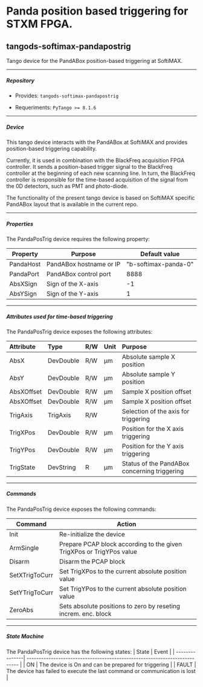 # Panda position based triggering for STXM FPGA.

## tangods-softimax-pandapostrig


Tango device for the PandABox position-based triggering at SoftiMAX.


____________________________________________________________________________

##### Repository


- Provides: `tangods-softimax-pandapostrig`

- Requeriments: `PyTango >= 8.1.6`


____________________________________________________________________________

##### Device

This tango device interacts with the PandABox at SoftiMAX and provides position-based triggering capability.

Currently, it is used in combination with the BlackFreq acquisition FPGA controller. It sends a position-based trigger signal to the BlackFreq controller at the beginning of each new scanning line. In turn, the BlackFreq controller is responsible for the time-based acquisition of the signal from the 0D detectors, such as PMT and photo-diode.

The functionality of the present tango device is based on SoftiMAX specific PandABox layout that is available in the current repo.

____________________________________________________________________________

##### Properties

The PandaPosTrig device requires the following property:

| Property  | Purpose                 | Default value        |
| --------- | ----------------------- | -------------------- |
| PandaHost | PandABox hostname or IP | "b-softimax-panda-0" |
| PandaPort | PandABox control port   | 8888                 |
| AbsXSign  | Sign of the X-axis      | -1                   |
| AbsYSign  | Sign of the Y-axis      | 1                    |

____________________________________________________________________________

##### Attributes used for time-based triggering

The PandaPosTrig device exposes the following attributes:

|   Attribute  |    Type   |  R/W | Unit | Purpose                                      |
|:------------ |:----------|:---- |:---- |:-------------------------------------------- |
| AbsX         | DevDouble | R/W  | µm   | Absolute sample X position                   |
| AbsY         | DevDouble | R/W  | µm   | Absolute sample Y position                   |
| AbsXOffset   | DevDouble | R/W  | µm   | Sample X position offset                     |
| AbsXOffset   | DevDouble | R/W  | µm   | Sample X position offset                     |
| TrigAxis     | TrigAxis  | R/W  |      | Selection of the axis for triggering         |
| TrigXPos     | DevDouble | R/W  | µm   | Position for the X axis triggering           |
| TrigYPos     | DevDouble | R/W  | µm   | Position for the Y axis triggering           |
| TrigState    | DevString |  R   | µm   | Status of the PandABox concerning triggering |

____________________________________________________________________________

##### Commands

The PandaPosTrig device exposes the following commands:

| Command        | Action                                                               |
| ---------------| -------------------------------------------------------------------- |
| Init           | Re-initialize the device                                             |
| ArmSingle      | Prepare PCAP block according to the given TrigXPos or TrigYPos value |
| Disarm         | Disarm the PCAP block                                                |
| SetXTrigToCurr | Set TrigXPos to the current absolute position value                  |
| SetYTrigToCurr | Set TrigYPos to the current absolute position value                  |
| ZeroAbs        | Sets absolute positions to zero by reseting increm. enc. block       |


____________________________________________________________________________

##### State Machine

The PandaPosTrig device has the following states:
| State          | Event                                                                      |
| ---------------| -------------------------------------------------------------------------- |
| ON             | The device is On and can be prepared for triggering                        |
| FAULT          | The device has failed to execute the last command or communication is lost |
